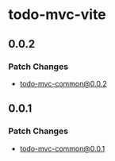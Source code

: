 # todo-mvc-vite

## 0.0.2

### Patch Changes

- todo-mvc-common@0.0.2

## 0.0.1

### Patch Changes

- todo-mvc-common@0.0.1
